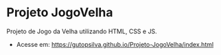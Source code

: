 # Projeto JogoVelha

Projeto de Jogo da Velha utilizando HTML, CSS e JS.
- Acesse em: https://gutopsilva.github.io/Projeto-JogoVelha/index.html
